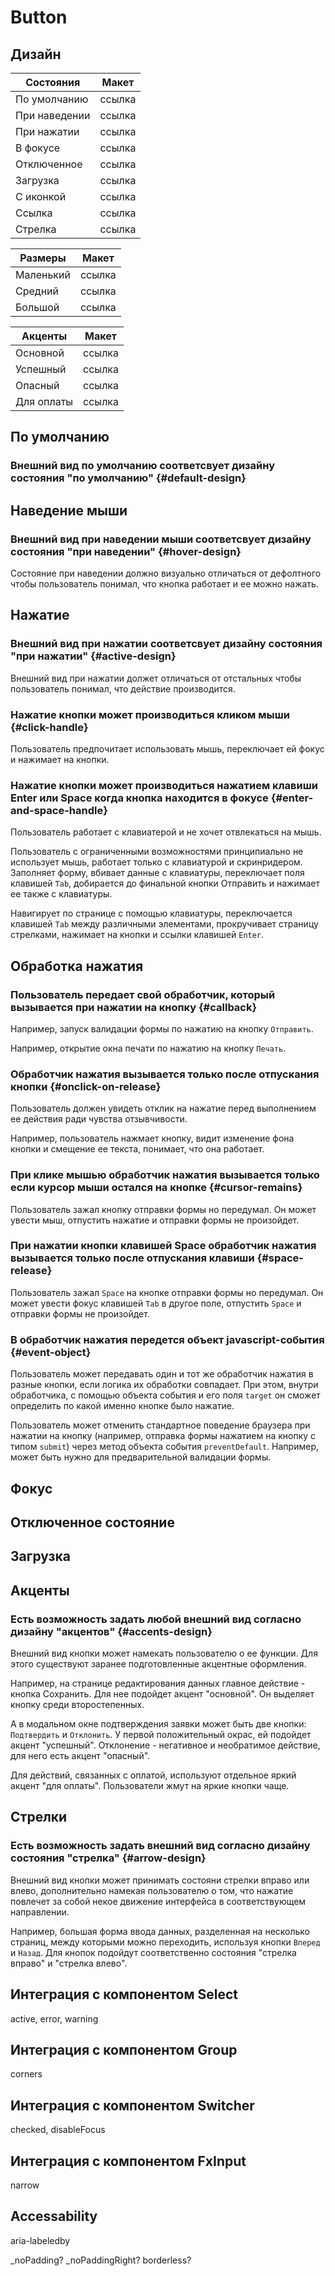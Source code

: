 # Button

## Дизайн

| Состояния | Макет |
|---|---|
| По умолчанию | ссылка |
| При наведении | ссылка |
| При нажатии | ссылка |
| В фокусе | ссылка |
| Отключенное | ссылка |
| Загрузка | ссылка |
| С иконкой | ссылка |
| Ссылка | ссылка |
| Стрелка | ссылка |

| Размеры | Макет |
|---|---|
| Маленький | ссылка |
| Средний | ссылка |
| Большой | ссылка |

| Акценты | Макет |
|---|---|
| Основной | ссылка |
| Успешный | ссылка |
| Опасный | ссылка |
| Для оплаты | ссылка |


## По умолчанию

### Внешний вид по умолчанию соответсвует дизайну состояния "по умолчанию" {#default-design}

## Наведение мыши

### Внешний вид при наведении мыши соответсвует дизайну состояния "при наведении" {#hover-design}
  Состояние при наведении должно визуально отличаться от дефолтного чтобы пользователь понимал, что кнопка работает и ее можно нажать.

## Нажатие

### Внешний вид при нажатии соответсвует дизайну состояния "при нажатии" {#active-design}
  Внешний вид при нажатии должет отличаться от отстальных чтобы пользователь понимал, что действие производится.

### Нажатие кнопки может производиться кликом мыши {#click-handle}
  Пользователь предпочитает использовать мышь, переключает ей фокус и нажимает на кнопки.

### Нажатие кнопки может производиться нажатием клавиши Enter или Space когда кнопка находится в фокусе {#enter-and-space-handle}
  Пользователь работает с клавиатерой и не хочет отвлекаться на мышь.

  Пользователь с ограниченными возможностями принципиально не использует мышь, работает только с клавиатурой и скринридером.
  Заполняет форму, вбивает данные с клавиатуры, переключает поля клавишей `Tab`, добирается до финальной кнопки Отправить и нажимает ее также с клавиатуры.

  Навигирует по странице с помощью клавиатуры, переключается клавишей `Tab` между различными элементами, прокручивает страницу стрелками, нажимает на кнопки и ссылки клавишей `Enter`.

## Обработка нажатия

### Пользователь передает свой обработчик, который вызывается при нажатии на кнопку {#callback}
  Например, запуск валидации формы по нажатию на кнопку `Отправить`.

  Например, открытие окна печати по нажатию на кнопку `Печать`.

### Обработчик нажатия вызывается только после отпускания кнопки {#onclick-on-release}
  Пользователь должен увидеть отклик на нажатие перед выполнением ее действия ради чувства отзывчивости.

  Например, пользователь нажмает кнопку, видит изменение фона кнопки и смещение ее текста, понимает, что она работает.

### При клике мышью обработчик нажатия вызывается только если курсор мыши остался на кнопке {#cursor-remains}
  Пользователь зажал кнопку отправки формы но передумал. Он может увести мыш, отпустить нажатие и отправки формы не произойдет.

### При нажатии кнопки клавишей Space обработчик нажатия вызывается только после отпускания клавиши {#space-release}
  Пользователь зажал `Space` на кнопке отправки формы но передумал. Он может увести фокус клавишей `Tab` в другое поле, отпустить `Space` и отправки формы не произойдет.

### В обработчик нажатия передется объект javascript-события {#event-object}
  Пользователь может передавать один и тот же обработчик нажатия в разные кнопки, если логика их обработки совпадает. При этом, внутри обработчика, с помощью объекта события и его поля `target` он сможет определить по какой именно кнопке было нажатие.

  Пользователь может отменить стандартное поведение браузера при нажатии на кнопку (например, отправка формы нажатием на кнопку с типом `submit`) через метод объекта события `preventDefault`. Например, может быть нужно для предварительной валидации формы.

## Фокус
## Отключенное состояние
## Загрузка

## Акценты
### Есть возможность задать любой внешний вид согласно дизайну "акцентов" {#accents-design}
  Внешний вид кнопки может намекать пользователю о ее функции. Для этого существуют заранее подготовленные акцентные оформления.

  Например, на странице редактирования данных главное действие - кнопка Сохранить. Для нее подойдет акцент "основной". Он выделяет кнопку среди второстепенных.

  А в модальном окне подтверждения заявки может быть две кнопки: `Подтвердить` и `Отклонить`. У первой положительный окрас, ей подойдет акцент "успешный". Отклонение - негативное и необратимое действие, для него есть акцент "опасный".

  Для действий, связанных с оплатой, используют отдельное яркий акцент "для оплаты". Пользователи жмут на яркие кнопки чаще.

## Стрелки

### Есть возможность задать внешний вид согласно дизайну состояния "стрелка" {#arrow-design}
  Внешний вид кнопки может принимать состояни стрелки вправо или влево, дополнительно намекая пользователю о том, что нажатие повлечет за собой некое движение интерфейса в соответствующем направлении.

  Например, большая форма ввода данных, разделенная на несколько страниц, между которыми можно переходить, используя кнопки `Вперед` и `Назад`. Для кнопок подойдут соответственно состояния "стрелка вправо" и "стрелка влево".



###

## Интеграция с компонентом Select
  active, error, warning
## Интеграция с компонентом Group
  corners
## Интеграция с компонентом Switcher
  checked, disableFocus
## Интеграция с компонентом FxInput
  narrow

## Accessability
  aria-labeledby

_noPadding?
_noPaddingRight?
borderless?
